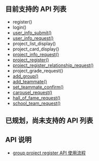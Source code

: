 ## 目前支持的 API 列表
- register()
- login()
- [user_info_submit()](https://github.com/ZexuanTHU/SERWeb_Doc/tree/master/API/user-info-submit())
- [user_info_request()](https://github.com/ZexuanTHU/SERWeb_Doc/tree/master/API/user-info-request())
- project_list_display()
- project_card_display()
- [project_info_request()](https://github.com/ZexuanTHU/SERWeb_Doc/tree/master/API/project-info-request())
- [project_register()](https://github.com/ZexuanTHU/SERWeb_Doc/SER_Web/wikis/project-register())
- [project_register_relationship_request()](https://github.com/ZexuanTHU/SERWeb_Doc/tree/master/API/project-register-relationship-request())
- project_grade_request()
- [add_group()](https://github.com/ZexuanTHU/SERWeb_Doc/tree/master/API/add-group())
- [add_teammate()](https://github.com/ZexuanTHU/SERWeb_Doc/tree/master/API/add-teammate())
- [set_teammate_confirm()](https://github.com/ZexuanTHU/SERWeb_Doc/tree/master/API/set-teammate-confirm())
- [carousel_request()]()
- [hall_of_fame_request()]()
- [school_team_request()]()

## 已规划，尚未支持的 API 列表

## API 说明 
- [group project register API 使用流程](https://github.com/ZexuanTHU/SERWeb_Doc/tree/master/API/group-project-register-api-%E4%BD%BF%E7%94%A8%E6%B5%81%E7%A8%8B)